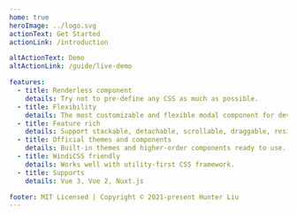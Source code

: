 ```yaml
---
home: true
heroImage: ../logo.svg
actionText: Get Started
actionLink: /introduction

altActionText: Demo
altActionLink: /guide/live-demo

features:
  - title: Renderless component
    details: Try not to pre-define any CSS as much as possible.
  - title: Flexibility
    details: The most customizable and flexible modal component for developers.
  - title: Feature rich
    details: Support stackable, detachable, scrollable, draggable, resizable, transition, accessibility, focusTrap, dynamic modal, etc.
  - title: Official themes and components
    details: Built-in themes and higher-order components ready to use.
  - title: WindiCSS friendly
    details: Works well with utility-first CSS framework.
  - title: Supports
    details: Vue 3, Vue 2, Nuxt.js

footer: MIT Licensed | Copyright © 2021-present Hunter Liu
---
```

